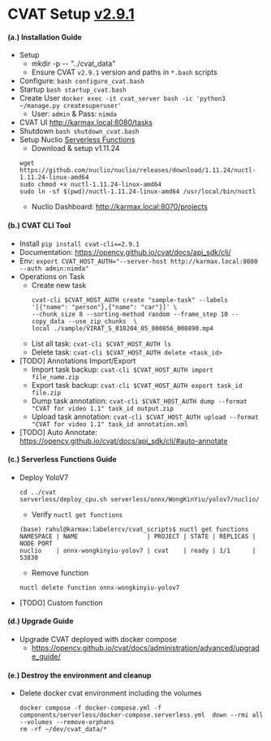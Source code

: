 # CVAT Setup [v2.9.1](https://github.com/opencv/cvat/releases/tag/v2.9.1)

#### (a.) Installation Guide
- Setup
    - mkdir -p -- "../cvat_data"
    - Ensure CVAT `v2.9.1` version and paths in `*.bash` scripts
- Configure: `bash configure_cvat.bash`
- Startup `bash startup_cvat.bash`
- Create User `docker exec -it cvat_server bash -ic 'python3 ~/manage.py createsuperuser'` 
    - User: `admin` & Pass: `nimda`
- CVAT UI http://karmax.local:8080/tasks
- Shutdown `bash shutdown_cvat.bash`
- Setup Nuclio [Serverless Functions](https://opencv.github.io/cvat/docs/manual/advanced/serverless-tutorial/)
    - Download & setup v1.11.24
    ```
    wget https://github.com/nuclio/nuclio/releases/download/1.11.24/nuctl-1.11.24-linux-amd64
    sudo chmod +x nuctl-1.11.24-linux-amd64
    sudo ln -sf $(pwd)/nuctl-1.11.24-linux-amd64 /usr/local/bin/nuctl
    ```
    - Nuclio Dashboard: http://karmax.local:8070/projects

#### (b.) CVAT CLI Tool
- Install `pip install cvat-cli==2.9.1`
- Documentation: https://opencv.github.io/cvat/docs/api_sdk/cli/
- Env: `export CVAT_HOST_AUTH="--server-host http://karmax.local:8080 --auth admin:nimda"`
- Operations on Task
    - Create new task
        ```
        cvat-cli $CVAT_HOST_AUTH create "sample-task" --labels '[{"name": "person"},{"name": "car"}]' \
        --chunk_size 8 --sorting-method random --frame_step 10 --copy_data --use_zip_chunks  \
        local ./sample/VIRAT_S_010204_05_000856_000890.mp4
        ```
    - List all task: `cvat-cli $CVAT_HOST_AUTH ls`
    - Delete  task: `cvat-cli $CVAT_HOST_AUTH delete <task_id>`
- [TODO] Annotations Import/Export
    - Import task backup: `cvat-cli $CVAT_HOST_AUTH import file_name.zip`
    - Export task backup: `cvat-cli $CVAT_HOST_AUTH export task_id file.zip`
    - Dump task annotation: `cvat-cli $CVAT_HOST_AUTH dump --format "CVAT for video 1.1" task_id output.zip`
    - Upload task annotation: `cvat-cli $CVAT_HOST_AUTH upload --format "CVAT for video 1.1" task_id annotation.xml`
- [TODO] Auto Annotate: https://opencv.github.io/cvat/docs/api_sdk/cli/#auto-annotate

#### (c.) Serverless Functions Guide
- Deploy YoloV7
    ```
    cd ../cvat
    serverless/deploy_cpu.sh serverless/onnx/WongKinYiu/yolov7/nuclio/
    ```
    - Verify `nuctl get functions`
    ```
    (base) rahul@karmax:labelercv/cvat_scripts$ nuctl get functions
    NAMESPACE | NAME                   | PROJECT | STATE | REPLICAS | NODE PORT
    nuclio    | onnx-wongkinyiu-yolov7 | cvat    | ready | 1/1      | 53830
    ```
    - Remove function
    ```
    nuctl delete function onnx-wongkinyiu-yolov7
    ```
- [TODO] Custom function 

#### (d.) Upgrade Guide
- Upgrade CVAT deployed with docker compose 
    - https://opencv.github.io/cvat/docs/administration/advanced/upgrade_guide/

#### (e.) Destroy the environment and cleanup
- Delete docker cvat environment including the volumes
    ```
    docker compose -f docker-compose.yml -f components/serverless/docker-compose.serverless.yml  down --rmi all --volumes --remove-orphans
    rm -rf ~/dev/cvat_data/*
    ```